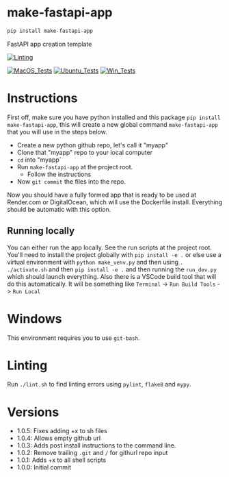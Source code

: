 # make-fastapi-app

```bash
pip install make-fastapi-app
```

FastAPI app creation template

[![Linting](../../actions/workflows/lint.yml/badge.svg)](../../actions/workflows/lint.yml)

[![MacOS_Tests](../../actions/workflows/push_macos.yml/badge.svg)](../../actions/workflows/push_macos.yml)
[![Ubuntu_Tests](../../actions/workflows/push_ubuntu.yml/badge.svg)](../../actions/workflows/push_ubuntu.yml)
[![Win_Tests](../../actions/workflows/push_win.yml/badge.svg)](../../actions/workflows/push_win.yml)


# Instructions

First off, make sure you have python installed and this package `pip install make-fastapi-app`, this will create a new global command `make-fastapi-app` that you will use in the steps below.

  * Create a new python github repo, let's call it "myapp"
  * Clone that "myapp" repo to your local computer
  * `cd` into "myapp`
  * Run `make-fastapi-app` at the project root.
    * Follow the instructions
  * Now `git commit` the files into the repo.
  
Now you should have a fully formed app that is ready to be used at Render.com or DigitalOcean, which will use the Dockerfile install. Everything should be automatic with this option.

## Running locally

You can either run the app locally. See the run scripts at the project root. You'll need to install the project globally with `pip install -e .` or else use a virtual environment with `python make_venv.py` and then using `. ./activate.sh` and then `pip install -e .` and then running the `run_dev.py` which should launch everything. Also there is a VSCode build tool that will do this automatically. It will be something like `Terminal` -> `Run Build Tools` -> `Run Local`

# Windows

This environment requires you to use `git-bash`.

# Linting

Run `./lint.sh` to find linting errors using `pylint`, `flake8` and `mypy`.

# Versions

  * 1.0.5: Fixes adding +x to sh files
  * 1.0.4: Allows empty github url
  * 1.0.3: Adds post install instructions to the command line.
  * 1.0.2: Remove trailing `.git` and `/` for githurl repo input
  * 1.0.1: Adds +x to all shell scripts
  * 1.0.0: Initial commit
